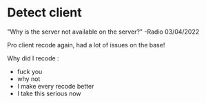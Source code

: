 # Detect client

"Why is the server not available on the server?" -Radio 03/04/2022

Pro client recode again, had a lot of issues on the base!

Why did I recode :
* fuck you
* why not
* I make every recode better
* I take this serious now
